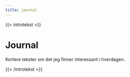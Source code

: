 ```yaml
---
title: journal
---
```


{{< introtekst >}}
<h1>Journal</h1>
<p class="ingress">Kortere tekster om det jeg finner interessant i hverdagen.</p>
{{< /introtekst >}}
